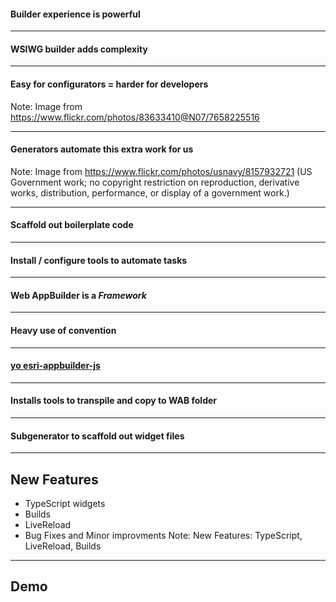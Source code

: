 
<!-- .slide: data-background="img/wab-builder.png" -->
#### Builder experience is powerful

---

<!-- .slide: data-background="img/wab-builder.png" -->
#### WSIWG builder adds complexity


---

<!-- .slide: data-background="img/problem-7658225516_00cf277f83_z.jpg" -->
#### Easy for configurators = harder for developers

Note: Image from https://www.flickr.com/photos/83633410@N07/7658225516

---

<!-- .slide: data-background="img/8157932721_4ec8229c21_o.jpg" -->
#### Generators automate this extra work for us

Note: Image from https://www.flickr.com/photos/usnavy/8157932721 (US Government work; no  copyright restriction on reproduction, derivative works, distribution, performance, or display of a government work.)

---

<!-- .slide: data-background="img/8157932721_4ec8229c21_o.jpg" -->
#### Scaffold out boilerplate code

---

<!-- .slide: data-background="img/8157932721_4ec8229c21_o.jpg" -->
#### Install / configure tools to automate tasks

---

<!-- .slide: data-background="img/wab-exploded.png" data-background-size="800px" data-background-color="#fff" -->
#### Web AppBuilder is a _Framework_

---

<!-- .slide: data-background="img/wab-widget-conventions.png" -->
#### Heavy use of convention

---

<!-- .slide: data-background="img/wab-generator-sceenshot.png" data-background-size="634px" data-background-color="#282923" -->
#### [yo esri-appbuilder-js](https://www.npmjs.com/package/generator-esri-appbuilder-js)

---

<!-- .slide: data-background="img/wab-generator-sceenshot.png" data-background-size="634px" data-background-color="#282923" -->
#### Installs tools to transpile and copy to WAB folder

---

<!-- .slide: data-background="img/wab-generator-sceenshot.png" data-background-size="634px" data-background-color="#282923" -->
#### Subgenerator to scaffold out widget files

---

<!-- .slide: data-background="reveal.js/img/bg-7.png" data-background-size="2000px" data-background-color="#19273E" -->
## New Features

- TypeScript widgets
- Builds
- LiveReload
- Bug Fixes and Minor improvments
Note: New Features: TypeScript, LiveReload, Builds

---

<!-- .slide: data-background="reveal.js/img/bg-9.png" -->

## Demo